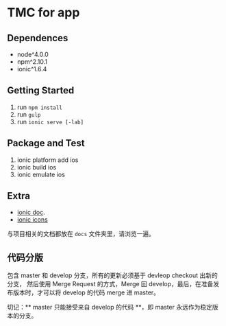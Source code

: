 # TMC for app

## Dependences

- node^4.0.0
- npm^2.10.1
- ionic^1.6.4

## Getting Started

1. run `npm install`
2. run `gulp`
3. run `ionic serve [-lab]`

## Package and Test

1. ionic platform add ios
2. ionic build ios
3. ionic emulate ios

## Extra

- [ionic doc](http://ionicframework.com/docs/).
- [ionic icons](http://ionicons.com/)

与项目相关的文档都放在 `docs` 文件夹里，请浏览一遍。

## 代码分版

包含 master 和 develop 分支，所有的更新必须基于 devleop checkout 出新的分支，
然后使用 Merge Request 的方式，Merge 回 develop，最后，在准备发布版本时，才可以将 develop 的代码 merge 进 master。


切记：** master 只能接受来自 develop 的代码 **，即 master 永远作为稳定版本的分支。

